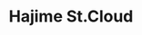 ---
layout: place
title: "Hajime St.Cloud"
permalink: /minnesota/st-cloud/hajime-st-cloud.html
stateAbbr: MN
stateName: Minnesota
cityName: St Cloud
seo:
  name: "Hajime St.Cloud"
  type: Restaurant
  links: http://hajimestc.com/
description: "Stylish Japanese outpost with a full bar offering specialty rolls, traditional entrees & happy hour. Hajime St.Cloud serves delicious sushi in St Cloud, Minnesota. Try fresh Japanese dishes for a great dining experience. Available for takeout, lunch, and dinner."
place_id: ChIJAQCExxpftFIRl-ph5BXrefY
photos:
  - name: >-
      places/ChIJAQCExxpftFIRl-ph5BXrefY/photos/AeeoHcJRpeceg8aOp3gqq3ECB2PoKTWylU0G_wZbNc8pEA5Aj-NgE7kxGRyaYEitJaauxKq-c1UwugYmQDhhaY2wyNSbs2QsY3rGxGPivvmoQw489M0bYw6gzOBUALaIGXSixIoVhpbv9qae9drDXeV6u-df_gC9XYVzECwRshhHhMes-AatLH9yYrl3LiZwMHyfZteEhGZx53RFIj0BAHzQycTAQRHFbSoWmmQy-m8mMCa3YfAf7QxzThw4hm7BppCqGJTFLAtRsqdw4sE3q0JzLbWq__IgsO39O2zBELHg7Togn4DXSNM_lI-8L5fuDpVCEtivDYYe3hk7aPFI55zrDyUd4tQBkw9kA1u8Xy1u95ey7Pp9ZEf6udIMkQn0P3YsSt2wXo5q2zFbjn9R_xR5pHK3-B5ZeX1rrvYg8Rii73N9g88p
    widthPx: 4000
    heightPx: 3000
    authorAttributions:
      - displayName: Mike Hilden
        uri: https://maps.google.com/maps/contrib/116417807821276364193
        photoUri: >-
          https://lh3.googleusercontent.com/a-/ALV-UjU4d2q1WicP5Ydqwmcf9VYKUq0lrnepe4L0s7kTb0QNhpQHDoQWIg=s100-p-k-no-mo
    flagContentUri: >-
      https://www.google.com/local/imagery/report/?cb_client=maps_api_places.places_api&image_key=!1e10!2sCIHM0ogKEICAgIDqzOnu6gE&hl=en-US
    googleMapsUri: >-
      https://www.google.com/maps/place//data=!3m4!1e2!3m2!1sCIHM0ogKEICAgIDqzOnu6gE!2e10!4m2!3m1!1s0x52b45f1ac7840001:0xf679eb15e461ea97
  - name: >-
      places/ChIJAQCExxpftFIRl-ph5BXrefY/photos/AeeoHcIwlJBl45pBL3UHeFjdhvwr0tyg427GHlOItn4o6a6lSrRePaCKAqx59PVF-MSrSMTSvmRUO9qade5KvHXn9PXua_vgO4QqW4lM6n9HrP9m82JH2Y3omc7OkIrq8B7xjRy09fm1v459dST3FDQ9rpcz9o82zv7ewMMskJYxWevlYxHSWO4hHdkxl09VUk_MQMh32k2g0g905n92z751zmNFGKv1PkVX00FIopbQR4L3FKptpd1nnwVcUyyHKR6obCMu-UtjX5gpUZFL2YTR6UfJSMR81vLHDl3wkjn_P2oFwA
    widthPx: 1280
    heightPx: 720
    authorAttributions:
      - displayName: Hajime St.Cloud
        uri: https://maps.google.com/maps/contrib/111346685378197844029
        photoUri: >-
          https://lh3.googleusercontent.com/a-/ALV-UjUYms5aFNpT7RvCl_DYsaZnZi2qngT4Ww0RB6dYK0-TIzESIqg=s100-p-k-no-mo
    flagContentUri: >-
      https://www.google.com/local/imagery/report/?cb_client=maps_api_places.places_api&image_key=!1e10!2sAF1QipOGS7FU4gf91acP2ue_93IjVyP-ap_jyoNzY_tJ&hl=en-US
    googleMapsUri: >-
      https://www.google.com/maps/place//data=!3m4!1e2!3m2!1sAF1QipOGS7FU4gf91acP2ue_93IjVyP-ap_jyoNzY_tJ!2e10!4m2!3m1!1s0x52b45f1ac7840001:0xf679eb15e461ea97
  - name: >-
      places/ChIJAQCExxpftFIRl-ph5BXrefY/photos/AeeoHcJ29cKAmfGLpHmEjYTVnnEQA2UxiFZpMZZ4gyqEYqgrmEf-8Qe3rnGuxJ_7xA1PVFBq3ypi1cWAzyvhDs-Mw-p4tErz9AHOCK2nAkFgEeQZFGWzztSqNfODEtuZ-zUZ283eCqb3pMuHkGYOLECFPHOX-SppbOO2MXFF5EQhC9kAvaRQWoJMFBqAnxt8dHOlbuLvyIPYJSis7sUX_UuTLtxqv6M4Hnaa7C4dr_hTxLMLe-V1xvA7WhMjd2pF0kfn6uiVMD98O7OQmIU0mnv6GP_ZjLaeGWeezwifybHKdv7Q15W3QI8ChVN8lqpGpA_oMpUXT2c81D6xfePu-5h_s6J9BqRdUHES7EYUT7yAHO9p78aiPYgMdYKR_cgJakcRi7okz-jKBn_GGetUndJ7X1wWNLz0hBj9-y1ENRPhnO1CGg
    widthPx: 2323
    heightPx: 1756
    authorAttributions:
      - displayName: Rachel Schuneman
        uri: https://maps.google.com/maps/contrib/115019563633410249839
        photoUri: >-
          https://lh3.googleusercontent.com/a-/ALV-UjXJBrd500RRu-xtefPKMUWQdcLSGnPeZA02tUgbeJAfaZRVGDY=s100-p-k-no-mo
    flagContentUri: >-
      https://www.google.com/local/imagery/report/?cb_client=maps_api_places.places_api&image_key=!1e10!2sCIHM0ogKEICAgICP8oHSVw&hl=en-US
    googleMapsUri: >-
      https://www.google.com/maps/place//data=!3m4!1e2!3m2!1sCIHM0ogKEICAgICP8oHSVw!2e10!4m2!3m1!1s0x52b45f1ac7840001:0xf679eb15e461ea97
  - name: >-
      places/ChIJAQCExxpftFIRl-ph5BXrefY/photos/AeeoHcKXnWWMdCfLeKakKlDBSYveplcxe2_Uc7VaMux4tV6tMOURIYQMPQiHGj6YXGSFCrQ6UGptjZaMzs3BzeiDmwA06WQwYY2vFqiQ19R6_Yyup7PJLHSS_NWWFGYgZQA2GpXcDS6HVfu39DztaZ3SI25OyAy4Y1FB0M_b7qMfFDxx-vClpA1bDnOlDqRgr1tdeBnYLGh4kYDcIdgsO9KCukNHGC-zyOyhNboe8Uxon8p8WkeIDBQL1p76RZ9992XLfjDFjdxe08fvhZfWdU0dlS_0mOo4EqeucAXXlN6_SHUKjyewxscxTcEqYbjRzltgqNfEjxYgRAtPBC9hWwksz9rF-PiMEAoJYLWSfkGchD40cdf5HtvjburPkfPqCPd82KwjVtttHeeAAG6-0eI7Z57ADuloaxmdOmqCoyq44Kfeh9YZ
    widthPx: 3000
    heightPx: 4000
    authorAttributions:
      - displayName: Jeremy Hilden
        uri: https://maps.google.com/maps/contrib/107822264056133642731
        photoUri: >-
          https://lh3.googleusercontent.com/a-/ALV-UjVX6IcKGshrJRDM4PMWuq8ufiRQYpzsRNiFR4HuulMaCqWOESBbpQ=s100-p-k-no-mo
    flagContentUri: >-
      https://www.google.com/local/imagery/report/?cb_client=maps_api_places.places_api&image_key=!1e10!2sCIHM0ogKEICAgICr0qS2wQE&hl=en-US
    googleMapsUri: >-
      https://www.google.com/maps/place//data=!3m4!1e2!3m2!1sCIHM0ogKEICAgICr0qS2wQE!2e10!4m2!3m1!1s0x52b45f1ac7840001:0xf679eb15e461ea97
  - name: >-
      places/ChIJAQCExxpftFIRl-ph5BXrefY/photos/AeeoHcJswB2M1WG6bGLJW15Zpqj_DoGHn6hGwIUFCRI-31BDpZG3e6xzU4NUhFxzu1DWXfNisBa0JkO408HwmS_gcIGOdF5iieF4JGES-2rmgqRxae5pzBKZboJKDKu0gp7VxYuyy3BJYQroyHR-r5geCtJxeLRI-P1WVG048nZ95ioWCyvS76JDpl8IRQ5ZSn_IEz5_ExhUeWsQ307YG12SzmAF9YJda_aHxs3OfZakyFyLlz_JUDMnks_Scrt7goQDnRS_8f0OXU61-O3jTKkj7K7vTNCtiiDYj4Jjzzs9c1FDlBrJuENStDG87YTnqzwflWM8tISrSCxEJHZxSdM4kg21DjhBj20T3AvoelH_9ON6scqlK-QsJg0V39S3PeWrhI6WJ5Xju5fYlxVSV13SeSHAz-nR2HzF5NIL-0hxTMkSawOW
    widthPx: 3800
    heightPx: 2020
    authorAttributions:
      - displayName: Jeremy Hilden
        uri: https://maps.google.com/maps/contrib/107822264056133642731
        photoUri: >-
          https://lh3.googleusercontent.com/a-/ALV-UjVX6IcKGshrJRDM4PMWuq8ufiRQYpzsRNiFR4HuulMaCqWOESBbpQ=s100-p-k-no-mo
    flagContentUri: >-
      https://www.google.com/local/imagery/report/?cb_client=maps_api_places.places_api&image_key=!1e10!2sCIHM0ogKEICAgICbjO602QE&hl=en-US
    googleMapsUri: >-
      https://www.google.com/maps/place//data=!3m4!1e2!3m2!1sCIHM0ogKEICAgICbjO602QE!2e10!4m2!3m1!1s0x52b45f1ac7840001:0xf679eb15e461ea97
  - name: >-
      places/ChIJAQCExxpftFIRl-ph5BXrefY/photos/AeeoHcIpcDSVtPcz5X4G52i1sGxNRop9fDE-HepuVniXE3dgfoNsk_NPZQITU_MEguB1Npypvx6n8dknOWN7-1TPHolP2RX137GUbig3tjpzqtTYju0m4lKkCUrv3ekhrVQy203g2wTnVJoQiWhRUsll8JhUtBh6LBrFHrOVP0_vwc8Bf3HC8D5zF_7Qst_J1qAl1KFemLmSTzf0MOZW6V6Zz5kuDaU7OfRoBAJIZ8gN9cLAhAyGiavDvreq1USceSBmon-zcaMnkWcpJBCc4xM19vyjqzlO2vcIASOfauFWQlbhGGIaZed-wMFvWbm2oKm1jy4EH7ZpNLFhOxmzqmbmxoSCzvTF0Y9TiwIoDb2oazRVstbDi60UB0AQ9du27gxm_eJScyNMkDdaFez_Et2tCBbAH1SWkn81O_-WjGzcH2RyqGP7
    widthPx: 3024
    heightPx: 4032
    authorAttributions:
      - displayName: Chloe L
        uri: https://maps.google.com/maps/contrib/114344608866448010430
        photoUri: >-
          https://lh3.googleusercontent.com/a/ACg8ocKprH1pNbGpy6c78HRiBe73AD-T36X9QPcI4_vqFC6MesR5Ofk=s100-p-k-no-mo
    flagContentUri: >-
      https://www.google.com/local/imagery/report/?cb_client=maps_api_places.places_api&image_key=!1e10!2sCIHM0ogKEICAgID5-q-vzgE&hl=en-US
    googleMapsUri: >-
      https://www.google.com/maps/place//data=!3m4!1e2!3m2!1sCIHM0ogKEICAgID5-q-vzgE!2e10!4m2!3m1!1s0x52b45f1ac7840001:0xf679eb15e461ea97
  - name: >-
      places/ChIJAQCExxpftFIRl-ph5BXrefY/photos/AeeoHcKJt0xqGBssDEKiYSkB1Hzc8vSzmCFOaSORjqHV0Qwl9tsKeqPrdQVB74V4l_HYyJKFg9K3-2Y05aG1hk3ktfg3QH7mCYJ8MXV93-XHQOXTscAnH35V61E4sTBOshzMVI2gTspee2M8b_e9q8tHXAynR2fX7waW9XoLX9dP5RaFPZLec3-6NSQn9QwJFTx4IXWFSUXpOE9a6Vo63V31lpVNgxESYiAhm65Zwg7o4zsblOYcnZyV5Ehpjx7xt9FMiKDGkuMq6FxvGhLobN96SBlBzk77veyx08XswXGb4jmPqi2UKV5s7eiLi3-kKbN3TQFR7eLerqZJ6hCbSJVCIN0uTrFAGNPGfTG6tHwhOwtiIJmtKYxlrmis4KwYovv3HVHcBMBsEhq1LTi-msBs19R7f6z0odX03LAfTmKmLvvsLFbPyKReXbSUsgbIXTut
    widthPx: 4000
    heightPx: 3000
    authorAttributions:
      - displayName: Sarah Peterson
        uri: https://maps.google.com/maps/contrib/112680425914501620709
        photoUri: >-
          https://lh3.googleusercontent.com/a-/ALV-UjW9YXJpODQc11SlhYlIbLH2HtaHocchg6_kaAluV8SPCcfegj96Ow=s100-p-k-no-mo
    flagContentUri: >-
      https://www.google.com/local/imagery/report/?cb_client=maps_api_places.places_api&image_key=!1e10!2sCIABIhAGbwPTlDjEH2er7uAAAQWo&hl=en-US
    googleMapsUri: >-
      https://www.google.com/maps/place//data=!3m4!1e2!3m2!1sCIABIhAGbwPTlDjEH2er7uAAAQWo!2e10!4m2!3m1!1s0x52b45f1ac7840001:0xf679eb15e461ea97
  - name: >-
      places/ChIJAQCExxpftFIRl-ph5BXrefY/photos/AeeoHcImPgfgzOwGS8_NpmjlcJZoqnKHzn9xEigeMKnDlYQfGsIyJJwUQJhSDbYoR194Wm4e9ysp7bgaALn0xoQbV2RuO2SWwgqB75WaW5Y87-xTTL6ohEKB5t5DG1ZQ24r8Ijpztdfuqgna2FUsreoS8MbzPdKWNeZR72mssIdk4pZgqnYeZB3czQTNRsKtXmnYT7Q-AJWP_cvU1t-aG9S4uP9d8ajy6MIYo_TuVGiHCrsazaJKElwZ8JswxLk9h-iCEeexGWHQgfEr1Vqg3iVymq7TFkTKS73ngir5-Rc2uYGrCzd94YTUQpKVH-Xl9FL0OG0xUvd2BaRkSk5IwZ_lS4QSR94Mxy6b0YldHL_opMgBKQPSazLB5YDyqjbCWRE9v08qAgqQ3U09mNpsR9QSn0T3RxKd48q82iEv-6hVaGTrEyrB
    widthPx: 3024
    heightPx: 4032
    authorAttributions:
      - displayName: April Marquart
        uri: https://maps.google.com/maps/contrib/104956964506150569513
        photoUri: >-
          https://lh3.googleusercontent.com/a-/ALV-UjWKZjNG7aeLgGZZOBPw3SQQ-kcYB62VwEa1WJ9Fi27UAR0gM2zojQ=s100-p-k-no-mo
    flagContentUri: >-
      https://www.google.com/local/imagery/report/?cb_client=maps_api_places.places_api&image_key=!1e10!2sCIHM0ogKEICAgID9xZS-ugE&hl=en-US
    googleMapsUri: >-
      https://www.google.com/maps/place//data=!3m4!1e2!3m2!1sCIHM0ogKEICAgID9xZS-ugE!2e10!4m2!3m1!1s0x52b45f1ac7840001:0xf679eb15e461ea97
  - name: >-
      places/ChIJAQCExxpftFIRl-ph5BXrefY/photos/AeeoHcKU2jLEqu214aaf_zJ5GJlyyPWInJNCalkrli6GnKBKxx8QsYigdGaOEmFLL_lZzyVWJb8xBU5GLx7mjHzxcZnF8kVe-fuE4ROBMbuu6sdEFNNzbP_qC9amzisIku5IxulJqPadMO-rS42JOfCjMC5xrWSbirjY2UkF-8pcbPkzLtGmaG5mFj5CpL9AflY_DlvOeLmXxJWABjF6t_7WZXF3_Fbo5L2hVR0LoLWfzI5N5O7rPOiYi2Kt2q1kahSyhvXwDkTOZI3YlsEZrWnybB6c9VTifR7qBY5hSmqXOuEi7K_59R_zURtVaaSpBozQ-mX6zDM_5P_wsOa6EWUd5tZ_yKwPgeMazotS1m2wxIU8WqzL_94uNLZG_Td7btnwN7dgPG7vU-FwdDxN3d7x4jvh-F2Wo-d7ALqYmxOE4JVjgw
    widthPx: 4032
    heightPx: 3024
    authorAttributions:
      - displayName: Heidi Jenkins
        uri: https://maps.google.com/maps/contrib/116728199264764259798
        photoUri: >-
          https://lh3.googleusercontent.com/a/ACg8ocI0quasE3B-YV4YGS8htIzXtcd15KfifzaCb0J-3TXEADh-odGQ=s100-p-k-no-mo
    flagContentUri: >-
      https://www.google.com/local/imagery/report/?cb_client=maps_api_places.places_api&image_key=!1e10!2sCIHM0ogKEICAgICcnpaVHA&hl=en-US
    googleMapsUri: >-
      https://www.google.com/maps/place//data=!3m4!1e2!3m2!1sCIHM0ogKEICAgICcnpaVHA!2e10!4m2!3m1!1s0x52b45f1ac7840001:0xf679eb15e461ea97
  - name: >-
      places/ChIJAQCExxpftFIRl-ph5BXrefY/photos/AeeoHcJAhBpM-BzbthF9n4p9vlROXiSQe62pogc7CWI_WxQESje0ayKWPcmuK8-De8UJvWVg6PQ7vrjtKed_GELF3ZzyByD9F0CFGTZt-9asSKdKjs88hXeFXG9jURypUedFYqMJ_g6m8SNR_WAgSKeZFSunzW4sdsLlto7kDvG0FN8b5c_0HdIWNC6bZ_ZlRVMUwAFsrowkrI0dpIc3-Db125ZeXyt0Gwdn10c_oCs54HZP66EQfSaLb3EgDn47P62SeKVVgQpdBCLVTX9WRLSbhYorv3rMJdEzO7Ug5AvwfbTEf86aCdIPshLyLFRiOm_XzUD2h_KIY-VdZnhIFHxUs2qa6xRZ1hn4JSTurqf7ey41FjsiQzdWKSBJ0Ui7zZPJGg8LjCccyDn-lCz4uf2uJvSSODJMYLK6yxV14sIzFXc
    widthPx: 4000
    heightPx: 3000
    authorAttributions:
      - displayName: Chris Silman
        uri: https://maps.google.com/maps/contrib/113214507206012798746
        photoUri: >-
          https://lh3.googleusercontent.com/a/ACg8ocL5ifPPQEb1MW5s_q1Gv-Kvcm9Qk07qzfdO5BTRuaEl__p2DQ=s100-p-k-no-mo
    flagContentUri: >-
      https://www.google.com/local/imagery/report/?cb_client=maps_api_places.places_api&image_key=!1e10!2sCIHM0ogKEICAgIDu5O7bcg&hl=en-US
    googleMapsUri: >-
      https://www.google.com/maps/place//data=!3m4!1e2!3m2!1sCIHM0ogKEICAgIDu5O7bcg!2e10!4m2!3m1!1s0x52b45f1ac7840001:0xf679eb15e461ea97
address: '4170 W Division St #130, St Cloud, MN 56301, USA'
street: '4170 W Division St #130'
city: St Cloud
state: MN
zip: '56301'
country: USA
neighborhood: null
latitude: '45.552683'
longitude: '-94.212574'
accessibility_options:
  wheelchairAccessibleParking: true
  wheelchairAccessibleEntrance: true
  wheelchairAccessibleRestroom: true
  wheelchairAccessibleSeating: true
business_status: OPERATIONAL
name: Hajime St.Cloud
google_maps_links:
  directionsUri: >-
    https://www.google.com/maps/dir//''/data=!4m7!4m6!1m1!4e2!1m2!1m1!1s0x52b45f1ac7840001:0xf679eb15e461ea97!3e0
  placeUri: https://maps.google.com/?cid=17760485084770724503
  writeAReviewUri: >-
    https://www.google.com/maps/place//data=!4m3!3m2!1s0x52b45f1ac7840001:0xf679eb15e461ea97!12e1
  reviewsUri: >-
    https://www.google.com/maps/place//data=!4m4!3m3!1s0x52b45f1ac7840001:0xf679eb15e461ea97!9m1!1b1
  photosUri: >-
    https://www.google.com/maps/place//data=!4m3!3m2!1s0x52b45f1ac7840001:0xf679eb15e461ea97!10e5
primary_type: Japanese Restaurant
opening_hours:
  regular: null
  current: null
secondary_opening_hours:
  regular:
    weekdayDescriptions: null
    type: null
  current:
    weekdayDescriptions: null
    type: null
phone: (320) 217-8909
price_level: PRICE_LEVEL_MODERATE
price_range: $10 &ndash; $20
rating: '4.6'
rating_count: 0
website: http://hajimestc.com/
reviews:
  - name: >-
      places/ChIJAQCExxpftFIRl-ph5BXrefY/reviews/ChdDSUhNMG9nS0VJQ0FnSURjLXRiaV93RRAB
    relativePublishTimeDescription: 2 weeks ago
    rating: 5
    text:
      text: >-
        Can't stop whenever I'm in town.  Good as ever and helpful and attentive
        host//,wait staff.


        Crazy new rolls I've never heard of. But delicious.  Excellent order
        taker on phone and pleasant waitstaff at door for curbside pickup. 
        Worth the drive for me.  I live in Alexandria
      languageCode: en
    originalText:
      text: >-
        Can't stop whenever I'm in town.  Good as ever and helpful and attentive
        host//,wait staff.


        Crazy new rolls I've never heard of. But delicious.  Excellent order
        taker on phone and pleasant waitstaff at door for curbside pickup. 
        Worth the drive for me.  I live in Alexandria
      languageCode: en
    authorAttribution:
      displayName: Francis Chock
      uri: https://www.google.com/maps/contrib/102341379467486362334/reviews
      photoUri: >-
        https://lh3.googleusercontent.com/a-/ALV-UjX4wT_JoRRhfs4dR5nlTkbjCxwE4qHCgiwPnZVKTWtw_HRzSHcKUg=s128-c0x00000000-cc-rp-mo-ba5
    publishTime: '2025-03-30T19:49:13.778130Z'
    flagContentUri: >-
      https://www.google.com/local/review/rap/report?postId=ChdDSUhNMG9nS0VJQ0FnSURjLXRiaV93RRAB&d=17924085&t=1
    googleMapsUri: >-
      https://www.google.com/maps/reviews/data=!4m6!14m5!1m4!2m3!1sChdDSUhNMG9nS0VJQ0FnSURjLXRiaV93RRAB!2m1!1s0x52b45f1ac7840001:0xf679eb15e461ea97
  - name: >-
      places/ChIJAQCExxpftFIRl-ph5BXrefY/reviews/ChdDSUhNMG9nS0VJQ0FnTURRek91ZWxBRRAB
    relativePublishTimeDescription: a month ago
    rating: 5
    text:
      text: >-
        Been here twice; food always good. Servers make sure to check back after
        two minutes or two bites ;) Also keep and eye out for empty drinks! The
        happy hour pricing is right up my ally! This is our fave sushi place in
        St. Cloud so far!  My two children always ask to go back
      languageCode: en
    originalText:
      text: >-
        Been here twice; food always good. Servers make sure to check back after
        two minutes or two bites ;) Also keep and eye out for empty drinks! The
        happy hour pricing is right up my ally! This is our fave sushi place in
        St. Cloud so far!  My two children always ask to go back
      languageCode: en
    authorAttribution:
      displayName: Miranda Streich
      uri: https://www.google.com/maps/contrib/107247797366390240858/reviews
      photoUri: >-
        https://lh3.googleusercontent.com/a-/ALV-UjV1Y50KUheHErfASQ83yFZhT7MeGFCOhDVoguBykAAyqprVf2U=s128-c0x00000000-cc-rp-mo-ba3
    publishTime: '2025-03-09T12:31:28.118107Z'
    flagContentUri: >-
      https://www.google.com/local/review/rap/report?postId=ChdDSUhNMG9nS0VJQ0FnTURRek91ZWxBRRAB&d=17924085&t=1
    googleMapsUri: >-
      https://www.google.com/maps/reviews/data=!4m6!14m5!1m4!2m3!1sChdDSUhNMG9nS0VJQ0FnTURRek91ZWxBRRAB!2m1!1s0x52b45f1ac7840001:0xf679eb15e461ea97
  - name: >-
      places/ChIJAQCExxpftFIRl-ph5BXrefY/reviews/ChZDSUhNMG9nS0VJQ0FnSURMcjh5ZEtnEAE
    relativePublishTimeDescription: 9 months ago
    rating: 5
    text:
      text: >-
        Excellent food. Very busy place. Personally, I did not like sushi prior
        to eating it here. Like everything else, you may surprise yourself by
        trying a food one more time to see if you like it. Quality was
        fantastic, taste was fabulous, and satisfaction was fenomenal (Yes, I
        know it is spelled phenomenal, but I was on a roll). Speaking of roll,
        the sushi I tried was Spicy Girl. It wasn't really spicy, but it  had a
        great flavor, and the topping was so crunchy. I can't believe I forgot
        to get a picture of the sushi. Everyone enjoyed their meals. It's
        definitely a place worth going back to!
      languageCode: en
    originalText:
      text: >-
        Excellent food. Very busy place. Personally, I did not like sushi prior
        to eating it here. Like everything else, you may surprise yourself by
        trying a food one more time to see if you like it. Quality was
        fantastic, taste was fabulous, and satisfaction was fenomenal (Yes, I
        know it is spelled phenomenal, but I was on a roll). Speaking of roll,
        the sushi I tried was Spicy Girl. It wasn't really spicy, but it  had a
        great flavor, and the topping was so crunchy. I can't believe I forgot
        to get a picture of the sushi. Everyone enjoyed their meals. It's
        definitely a place worth going back to!
      languageCode: en
    authorAttribution:
      displayName: J Sands
      uri: https://www.google.com/maps/contrib/117756060956681351799/reviews
      photoUri: >-
        https://lh3.googleusercontent.com/a-/ALV-UjUAvMYdjB1esmDXFb81qVL9zujR3VuaW03ZBgpPk0dZZJZ7Huw6=s128-c0x00000000-cc-rp-mo-ba5
    publishTime: '2024-07-07T01:06:44.340323Z'
    flagContentUri: >-
      https://www.google.com/local/review/rap/report?postId=ChZDSUhNMG9nS0VJQ0FnSURMcjh5ZEtnEAE&d=17924085&t=1
    googleMapsUri: >-
      https://www.google.com/maps/reviews/data=!4m6!14m5!1m4!2m3!1sChZDSUhNMG9nS0VJQ0FnSURMcjh5ZEtnEAE!2m1!1s0x52b45f1ac7840001:0xf679eb15e461ea97
  - name: >-
      places/ChIJAQCExxpftFIRl-ph5BXrefY/reviews/ChZDSUhNMG9nS0VJQ0FnSUN6amNQM0NREAE
    relativePublishTimeDescription: 10 months ago
    rating: 5
    text:
      text: >-
        The food here is always great. We especially love the sweet potato roll!
        It can get busy during happy hour, and there aren't a lot of servers, so
        we have to wait for our check longer sometimes. Overall we highly
        recommend.
      languageCode: en
    originalText:
      text: >-
        The food here is always great. We especially love the sweet potato roll!
        It can get busy during happy hour, and there aren't a lot of servers, so
        we have to wait for our check longer sometimes. Overall we highly
        recommend.
      languageCode: en
    authorAttribution:
      displayName: Annabelle Merchant
      uri: https://www.google.com/maps/contrib/110985467046392335831/reviews
      photoUri: >-
        https://lh3.googleusercontent.com/a-/ALV-UjW-2fZ2iflPmOWuO6CK0447S-bfiPkeclD5sIJZT71SvZcAR2xM=s128-c0x00000000-cc-rp-mo-ba2
    publishTime: '2024-06-04T00:39:33.895323Z'
    flagContentUri: >-
      https://www.google.com/local/review/rap/report?postId=ChZDSUhNMG9nS0VJQ0FnSUN6amNQM0NREAE&d=17924085&t=1
    googleMapsUri: >-
      https://www.google.com/maps/reviews/data=!4m6!14m5!1m4!2m3!1sChZDSUhNMG9nS0VJQ0FnSUN6amNQM0NREAE!2m1!1s0x52b45f1ac7840001:0xf679eb15e461ea97
  - name: >-
      places/ChIJAQCExxpftFIRl-ph5BXrefY/reviews/ChZDSUhNMG9nS0VJQ0FnSURUaTc3VVpnEAE
    relativePublishTimeDescription: 10 months ago
    rating: 4
    text:
      text: >-
        Great servers, very attentive to anything we needed. I did not like the
        miso soup, but it could be the recipe because the tofu was nice and
        soft, but the (seaweed, kelp, large thick leaves?)  was the only thing I
        could taste. The gyoza was good nothing special, but the sauce was very
        good. The spring rolls (can't remember what they were called on the
        menu) were fantastic. The crisp flakeyness and VERY hot and fresh
        veggies inside was incredible, highly recommend this. The Philly rolls
        were very good, the spicy yellowtail was fine but not very spicy and the
        yellowtail wasn't a very prominent flavor. I was surprised how much I
        liked the special veggie rolls. I wasn't sure about the toasted coconut
        flakes on top, but it seemed to only add a crunchyness and not the
        sweetness I expected. The layers of crunchy coconut, soft rice and
        veggie, then a fried crunchy center was a great texture and very worth
        the premium price. The veggie rice with yumyum sauce was honestly one of
        the best things on the table. The creamy sauce and creamy (almost oily?
        In a very good way) rice was everything I hoped for with that dish.
        Great ratio of veggies to rice and something I'm going to order again.

        Finally the tempura cheesecake! Really good. It would've been perfect
        with a slightly more crispy fried exterior, but otherwise heavenly. The
        cheesecake itself was velvety and creamy, the crust inside was crunchy
        but still soft. There was also a little ball of frozen cheesecake in the
        center, which I think was intentional because it ended up being like
        fried ice cream. Definitely going here again.
      languageCode: en
    originalText:
      text: >-
        Great servers, very attentive to anything we needed. I did not like the
        miso soup, but it could be the recipe because the tofu was nice and
        soft, but the (seaweed, kelp, large thick leaves?)  was the only thing I
        could taste. The gyoza was good nothing special, but the sauce was very
        good. The spring rolls (can't remember what they were called on the
        menu) were fantastic. The crisp flakeyness and VERY hot and fresh
        veggies inside was incredible, highly recommend this. The Philly rolls
        were very good, the spicy yellowtail was fine but not very spicy and the
        yellowtail wasn't a very prominent flavor. I was surprised how much I
        liked the special veggie rolls. I wasn't sure about the toasted coconut
        flakes on top, but it seemed to only add a crunchyness and not the
        sweetness I expected. The layers of crunchy coconut, soft rice and
        veggie, then a fried crunchy center was a great texture and very worth
        the premium price. The veggie rice with yumyum sauce was honestly one of
        the best things on the table. The creamy sauce and creamy (almost oily?
        In a very good way) rice was everything I hoped for with that dish.
        Great ratio of veggies to rice and something I'm going to order again.

        Finally the tempura cheesecake! Really good. It would've been perfect
        with a slightly more crispy fried exterior, but otherwise heavenly. The
        cheesecake itself was velvety and creamy, the crust inside was crunchy
        but still soft. There was also a little ball of frozen cheesecake in the
        center, which I think was intentional because it ended up being like
        fried ice cream. Definitely going here again.
      languageCode: en
    authorAttribution:
      displayName: Victor Vick
      uri: https://www.google.com/maps/contrib/111769058874807004975/reviews
      photoUri: >-
        https://lh3.googleusercontent.com/a-/ALV-UjVbHqmP0tv1PVTS2W243BcROf8b4fG7UyLkcxuzxEXcyzXf_EA=s128-c0x00000000-cc-rp-mo-ba4
    publishTime: '2024-05-27T22:17:15.337141Z'
    flagContentUri: >-
      https://www.google.com/local/review/rap/report?postId=ChZDSUhNMG9nS0VJQ0FnSURUaTc3VVpnEAE&d=17924085&t=1
    googleMapsUri: >-
      https://www.google.com/maps/reviews/data=!4m6!14m5!1m4!2m3!1sChZDSUhNMG9nS0VJQ0FnSURUaTc3VVpnEAE!2m1!1s0x52b45f1ac7840001:0xf679eb15e461ea97
parking_options:
  freeParkingLot: true
  freeStreetParking: true
  valetParking: false
payment_options:
  acceptsCreditCards: true
  acceptsDebitCards: true
  acceptsCashOnly: false
  acceptsNfc: true
allow_dogs: null
curbside_pickup: false
delivery: false
dine_in: true
good_for_children: true
good_for_groups: true
good_for_sports: true
live_music: false
menu_for_children: true
outdoor_seating: false
reservable: true
restroom: true
serves_beer: true
serves_breakfast: false
serves_brunch: false
serves_cocktails: true
serves_coffee: true
serves_dinner: true
serves_dessert: true
serves_lunch: true
serves_vegetarian_food: true
serves_wine: true
takeout: true
update_category: essentials
summary: >-
  Stylish Japanese outpost with a full bar offering specialty rolls, traditional
  entrees & happy hour.

---
